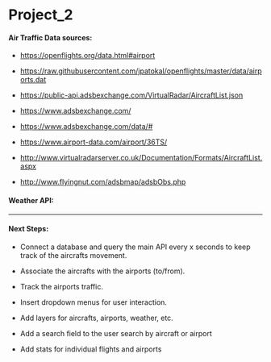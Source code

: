# Project_2

#### Air Traffic Data sources:

* https://openflights.org/data.html#airport

* https://raw.githubusercontent.com/jpatokal/openflights/master/data/airports.dat

* https://public-api.adsbexchange.com/VirtualRadar/AircraftList.json

* https://www.adsbexchange.com/

* https://www.adsbexchange.com/data/#

* https://www.airport-data.com/airport/36TS/

* http://www.virtualradarserver.co.uk/Documentation/Formats/AircraftList.aspx

* http://www.flyingnut.com/adsbmap/adsbObs.php

#### Weather API:




---

#### Next Steps:

* Connect a database and query the main API every x seconds to keep track of the aircrafts movement.

* Associate the aircrafts with the airports (to/from).

* Track the airports traffic.

* Insert dropdown menus for user interaction.

* Add layers for aircrafts, airports, weather, etc.

* Add a search field to the user search by aircraft or airport

* Add stats for individual flights and airports



